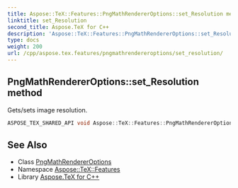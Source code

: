 ```yaml
---
title: Aspose::TeX::Features::PngMathRendererOptions::set_Resolution method
linktitle: set_Resolution
second_title: Aspose.TeX for C++
description: 'Aspose::TeX::Features::PngMathRendererOptions::set_Resolution method. Gets/sets image resolution in C++.'
type: docs
weight: 200
url: /cpp/aspose.tex.features/pngmathrendereroptions/set_resolution/
---
```

## PngMathRendererOptions::set_Resolution method


Gets/sets image resolution.

```cpp
ASPOSE_TEX_SHARED_API void Aspose::TeX::Features::PngMathRendererOptions::set_Resolution(int32_t value) override
```

## See Also

* Class [PngMathRendererOptions](../)
* Namespace [Aspose::TeX::Features](../../)
* Library [Aspose.TeX for C++](../../../)
